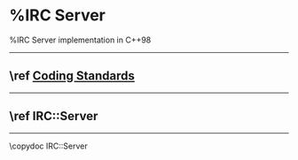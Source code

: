 # %IRC Server
%IRC Server implementation in C++98
***
## \ref [Coding Standards](/CodingStandards.md)
***
## \ref IRC::Server
***
\copydoc IRC::Server